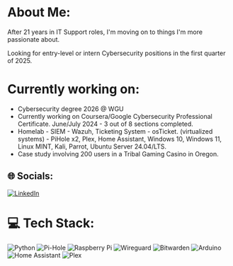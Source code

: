 # About Me:
After 21 years in IT Support roles, I'm moving on to things I'm more passionate about. 

Looking for entry-level or intern Cybersecurity positions in the first quarter of 2025.

# Currently working on:
- Cybersecurity degree 2026 @ WGU
- Currently working on Coursera/Google Cybersecurity Professional Certificate. June/July 2024 - 3 out of 8 sections completed. 
- Homelab - SIEM - Wazuh, Ticketing System - osTicket. (virtualized systems) - PiHole x2, Plex, Home Assistant, Windows 10, Windows 11, Linux MINT, Kali, Parrot, Ubuntu Server 24.04/LTS. 
- Case study involving 200 users in a Tribal Gaming Casino in Oregon. 

## 🌐 Socials:
[![LinkedIn](https://img.shields.io/badge/LinkedIn-%230077B5.svg?logo=linkedin&logoColor=white)](https://linkedin.com/in/joshuastanden) 

# 💻 Tech Stack:
![Python](https://img.shields.io/badge/python-3670A0?style=for-the-badge&logo=python&logoColor=ffdd54) ![Pi-Hole](https://img.shields.io/badge/pihole-%2396060C.svg?style=for-the-badge&logo=pi-hole&logoColor=white) ![Raspberry Pi](https://img.shields.io/badge/-RaspberryPi-C51A4A?style=for-the-badge&logo=Raspberry-Pi) ![Wireguard](https://img.shields.io/badge/wireguard-%2388171A.svg?style=for-the-badge&logo=wireguard&logoColor=white) ![Bitwarden](https://img.shields.io/badge/bitwarden-%23175DDC.svg?style=for-the-badge&logo=bitwarden&logoColor=white) ![Arduino](https://img.shields.io/badge/-Arduino-00979D?style=for-the-badge&logo=Arduino&logoColor=white) ![Home Assistant](https://img.shields.io/badge/home%20assistant-%2341BDF5.svg?style=for-the-badge&logo=home-assistant&logoColor=white) ![Plex](https://img.shields.io/badge/plex-%23E5A00D.svg?style=for-the-badge&logo=plex&logoColor=white)
